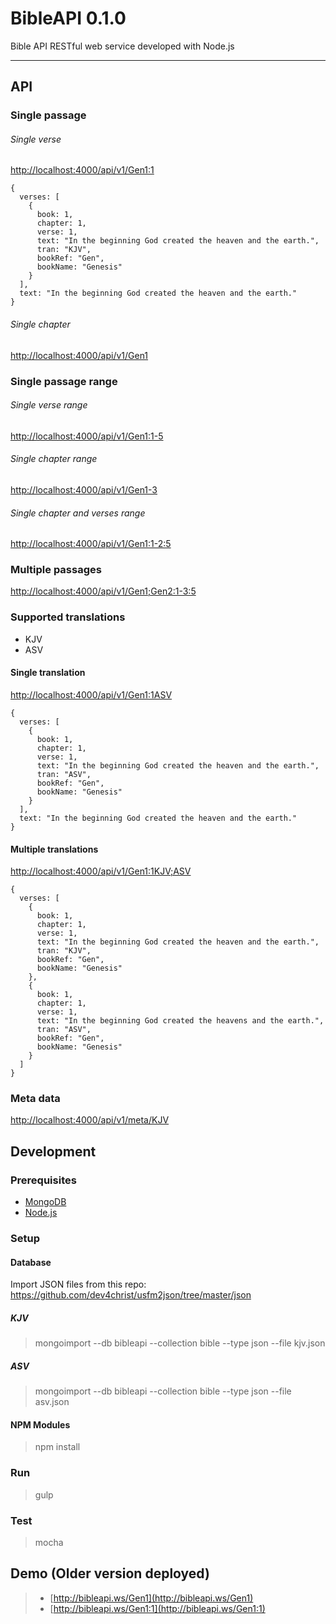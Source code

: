 # BibleAPI 0.1.0
Bible API RESTful web service developed with Node.js

----

## API

### Single passage

###### Single verse
[http://localhost:4000/api/v1/Gen1:1](http://localhost:4000/api/v1/Gen1:1)

```
{
  verses: [
    {
      book: 1,
      chapter: 1,
      verse: 1,
      text: "In the beginning God created the heaven and the earth.",
      tran: "KJV",
      bookRef: "Gen",
      bookName: "Genesis"
    }
  ],
  text: "In the beginning God created the heaven and the earth."
}
```

###### Single chapter
[http://localhost:4000/api/v1/Gen1](http://localhost:4000/api/v1/Gen1)

### Single passage range

###### Single verse range
[http://localhost:4000/api/v1/Gen1:1-5](http://localhost:4000/api/v1/Gen1:1-5)

###### Single chapter range
[http://localhost:4000/api/v1/Gen1-3](http://localhost:4000/api/v1/Gen1-3)

###### Single chapter and verses range
[http://localhost:4000/api/v1/Gen1:1-2:5](http://localhost:4000/api/v1/Gen1:1-2:5)

### Multiple passages
[http://localhost:4000/api/v1/Gen1;Gen2:1-3:5](http://localhost:4000/api/v1/Gen1;Gen2:1-3:5)

### Supported translations
- KJV
- ASV

#### Single translation
[http://localhost:4000/api/v1/Gen1:1ASV](http://localhost:4000/api/v1/Gen1:1ASV)

```
{
  verses: [
    {
      book: 1,
      chapter: 1,
      verse: 1,
      text: "In the beginning God created the heaven and the earth.",
      tran: "ASV",
      bookRef: "Gen",
      bookName: "Genesis"
    }
  ],
  text: "In the beginning God created the heaven and the earth."
}
```

#### Multiple translations
[http://localhost:4000/api/v1/Gen1:1KJV;ASV](http://localhost:4000/api/v1/Gen1:1KJV;ASV)

```
{
  verses: [
    {
      book: 1,
      chapter: 1,
      verse: 1,
      text: "In the beginning God created the heaven and the earth.",
      tran: "KJV",
      bookRef: "Gen",
      bookName: "Genesis"
    },
    {
      book: 1,
      chapter: 1,
      verse: 1,
      text: "In the beginning God created the heavens and the earth.",
      tran: "ASV",
      bookRef: "Gen",
      bookName: "Genesis"
    }
  ]
}
```

### Meta data
[http://localhost:4000/api/v1/meta/KJV](http://localhost:4000/api/v1/meta/KJV)

## Development

### Prerequisites
- [MongoDB](https://www.mongodb.org)
- [Node.js](https://www.nodejs.org)

### Setup

#### Database

Import JSON files from this repo:
https://github.com/dev4christ/usfm2json/tree/master/json

##### KJV
> mongoimport --db bibleapi --collection bible --type json --file kjv.json

##### ASV
> mongoimport --db bibleapi --collection bible --type json --file asv.json

#### NPM Modules
> npm install

### Run
> gulp

### Test
> mocha


## Demo (Older version deployed)
> - [http://bibleapi.ws/Gen1](http://bibleapi.ws/Gen1)
> - [http://bibleapi.ws/Gen1:1](http://bibleapi.ws/Gen1:1)
